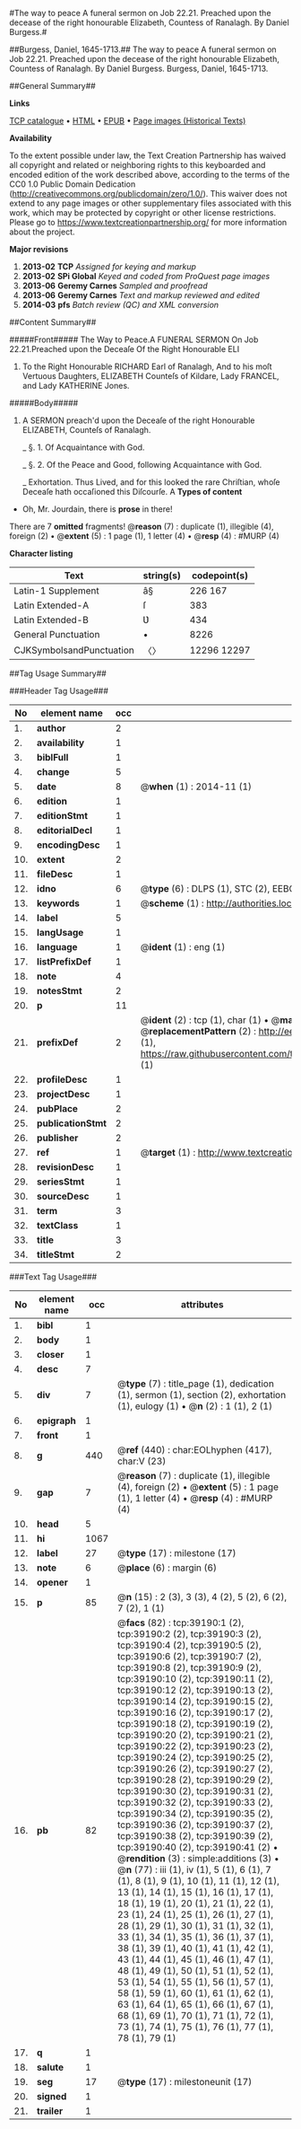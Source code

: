 #The way to peace A funeral sermon on Job 22.21. Preached upon the decease of the right honourable Elizabeth, Countess of Ranalagh. By Daniel Burgess.#

##Burgess, Daniel, 1645-1713.##
The way to peace A funeral sermon on Job 22.21. Preached upon the decease of the right honourable Elizabeth, Countess of Ranalagh. By Daniel Burgess.
Burgess, Daniel, 1645-1713.

##General Summary##

**Links**

[TCP catalogue](http://www.ota.ox.ac.uk/tcp/)  • 
[HTML](http://tei.it.ox.ac.uk/tcp/Texts-HTML/free/A30/A30290.html)  • 
[EPUB](http://tei.it.ox.ac.uk/tcp/Texts-EPUB/free/A30/A30290.epub) • 
[Page images (Historical Texts)](https://historicaltexts.jisc.ac.uk/eebo-99834686e)

**Availability**

To the extent possible under law, the Text Creation Partnership has waived all copyright and related or neighboring rights to this keyboarded and encoded edition of the work described above, according to the terms of the CC0 1.0 Public Domain Dedication (http://creativecommons.org/publicdomain/zero/1.0/). This waiver does not extend to any page images or other supplementary files associated with this work, which may be protected by copyright or other license restrictions. Please go to https://www.textcreationpartnership.org/ for more information about the project.

**Major revisions**

1. __2013-02__ __TCP__ *Assigned for keying and markup*
1. __2013-02__ __SPi Global__ *Keyed and coded from ProQuest page images*
1. __2013-06__ __Geremy Carnes__ *Sampled and proofread*
1. __2013-06__ __Geremy Carnes__ *Text and markup reviewed and edited*
1. __2014-03__ __pfs__ *Batch review (QC) and XML conversion*

##Content Summary##

#####Front#####
The Way to Peace.A FUNERAL SERMON On Job 22.21.Preached upon the Deceaſe Of the Right Honourable ELI
1. To the Right Honourable RICHARD Earl of Ranalagh, And to his moſt Vertuous Daughters, ELIZABETH Counteſs of Kildare, Lady FRANCEL, and Lady KATHERINE Jones.

#####Body#####

1. A SERMON preach'd upon the Deceaſe of the right Honourable ELIZABETH, Counteſs of Ranalagh.

    _ §. 1. Of Acquaintance with God.

    _ §. 2. Of the Peace and Good, following Acquaintance with God.

    _ Exhortation.
Thus Lived, and for this looked the rare Chriſtian, whoſe Deceaſe hath occaſioned this Diſcourſe. A 
**Types of content**

  * Oh, Mr. Jourdain, there is **prose** in there!

There are 7 **omitted** fragments! 
 @__reason__ (7) : duplicate (1), illegible (4), foreign (2)  •  @__extent__ (5) : 1 page (1), 1 letter (4)  •  @__resp__ (4) : #MURP (4)

**Character listing**


|Text|string(s)|codepoint(s)|
|---|---|---|
|Latin-1 Supplement|â§|226 167|
|Latin Extended-A|ſ|383|
|Latin Extended-B|Ʋ|434|
|General Punctuation|•|8226|
|CJKSymbolsandPunctuation|〈〉|12296 12297|

##Tag Usage Summary##

###Header Tag Usage###

|No|element name|occ|attributes|
|---|---|---|---|
|1.|__author__|2||
|2.|__availability__|1||
|3.|__biblFull__|1||
|4.|__change__|5||
|5.|__date__|8| @__when__ (1) : 2014-11 (1)|
|6.|__edition__|1||
|7.|__editionStmt__|1||
|8.|__editorialDecl__|1||
|9.|__encodingDesc__|1||
|10.|__extent__|2||
|11.|__fileDesc__|1||
|12.|__idno__|6| @__type__ (6) : DLPS (1), STC (2), EEBO-CITATION (1), PROQUEST (1), VID (1)|
|13.|__keywords__|1| @__scheme__ (1) : http://authorities.loc.gov/ (1)|
|14.|__label__|5||
|15.|__langUsage__|1||
|16.|__language__|1| @__ident__ (1) : eng (1)|
|17.|__listPrefixDef__|1||
|18.|__note__|4||
|19.|__notesStmt__|2||
|20.|__p__|11||
|21.|__prefixDef__|2| @__ident__ (2) : tcp (1), char (1)  •  @__matchPattern__ (2) : ([0-9\-]+):([0-9IVX]+) (1), (.+) (1)  •  @__replacementPattern__ (2) : http://eebo.chadwyck.com/downloadtiff?vid=$1&page=$2 (1), https://raw.githubusercontent.com/textcreationpartnership/Texts/master/tcpchars.xml#$1 (1)|
|22.|__profileDesc__|1||
|23.|__projectDesc__|1||
|24.|__pubPlace__|2||
|25.|__publicationStmt__|2||
|26.|__publisher__|2||
|27.|__ref__|1| @__target__ (1) : http://www.textcreationpartnership.org/docs/. (1)|
|28.|__revisionDesc__|1||
|29.|__seriesStmt__|1||
|30.|__sourceDesc__|1||
|31.|__term__|3||
|32.|__textClass__|1||
|33.|__title__|3||
|34.|__titleStmt__|2||


###Text Tag Usage###

|No|element name|occ|attributes|
|---|---|---|---|
|1.|__bibl__|1||
|2.|__body__|1||
|3.|__closer__|1||
|4.|__desc__|7||
|5.|__div__|7| @__type__ (7) : title_page (1), dedication (1), sermon (1), section (2), exhortation (1), eulogy (1)  •  @__n__ (2) : 1 (1), 2 (1)|
|6.|__epigraph__|1||
|7.|__front__|1||
|8.|__g__|440| @__ref__ (440) : char:EOLhyphen (417), char:V (23)|
|9.|__gap__|7| @__reason__ (7) : duplicate (1), illegible (4), foreign (2)  •  @__extent__ (5) : 1 page (1), 1 letter (4)  •  @__resp__ (4) : #MURP (4)|
|10.|__head__|5||
|11.|__hi__|1067||
|12.|__label__|27| @__type__ (17) : milestone (17)|
|13.|__note__|6| @__place__ (6) : margin (6)|
|14.|__opener__|1||
|15.|__p__|85| @__n__ (15) : 2 (3), 3 (3), 4 (2), 5 (2), 6 (2), 7 (2), 1 (1)|
|16.|__pb__|82| @__facs__ (82) : tcp:39190:1 (2), tcp:39190:2 (2), tcp:39190:3 (2), tcp:39190:4 (2), tcp:39190:5 (2), tcp:39190:6 (2), tcp:39190:7 (2), tcp:39190:8 (2), tcp:39190:9 (2), tcp:39190:10 (2), tcp:39190:11 (2), tcp:39190:12 (2), tcp:39190:13 (2), tcp:39190:14 (2), tcp:39190:15 (2), tcp:39190:16 (2), tcp:39190:17 (2), tcp:39190:18 (2), tcp:39190:19 (2), tcp:39190:20 (2), tcp:39190:21 (2), tcp:39190:22 (2), tcp:39190:23 (2), tcp:39190:24 (2), tcp:39190:25 (2), tcp:39190:26 (2), tcp:39190:27 (2), tcp:39190:28 (2), tcp:39190:29 (2), tcp:39190:30 (2), tcp:39190:31 (2), tcp:39190:32 (2), tcp:39190:33 (2), tcp:39190:34 (2), tcp:39190:35 (2), tcp:39190:36 (2), tcp:39190:37 (2), tcp:39190:38 (2), tcp:39190:39 (2), tcp:39190:40 (2), tcp:39190:41 (2)  •  @__rendition__ (3) : simple:additions (3)  •  @__n__ (77) : iii (1), iv (1), 5 (1), 6 (1), 7 (1), 8 (1), 9 (1), 10 (1), 11 (1), 12 (1), 13 (1), 14 (1), 15 (1), 16 (1), 17 (1), 18 (1), 19 (1), 20 (1), 21 (1), 22 (1), 23 (1), 24 (1), 25 (1), 26 (1), 27 (1), 28 (1), 29 (1), 30 (1), 31 (1), 32 (1), 33 (1), 34 (1), 35 (1), 36 (1), 37 (1), 38 (1), 39 (1), 40 (1), 41 (1), 42 (1), 43 (1), 44 (1), 45 (1), 46 (1), 47 (1), 48 (1), 49 (1), 50 (1), 51 (1), 52 (1), 53 (1), 54 (1), 55 (1), 56 (1), 57 (1), 58 (1), 59 (1), 60 (1), 61 (1), 62 (1), 63 (1), 64 (1), 65 (1), 66 (1), 67 (1), 68 (1), 69 (1), 70 (1), 71 (1), 72 (1), 73 (1), 74 (1), 75 (1), 76 (1), 77 (1), 78 (1), 79 (1)|
|17.|__q__|1||
|18.|__salute__|1||
|19.|__seg__|17| @__type__ (17) : milestoneunit (17)|
|20.|__signed__|1||
|21.|__trailer__|1||
